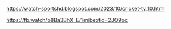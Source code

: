 
https://watch-sportshd.blogspot.com/2023/10/cricket-tv_10.html


https://fb.watch/o8Ba3BhX_E/?mibextid=2JQ9oc
